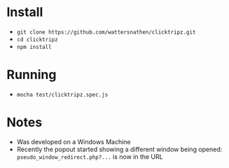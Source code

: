 # Install

* `git clone https://github.com/wattersnathen/clicktripz.git`
* `cd clicktripz`
* `npm install`

# Running
* `mocha test/clicktripz.spec.js`

# Notes
* Was developed on a Windows Machine
* Recently the popout started showing a different window being opened: `pseudo_window_redirect.php?...` is now in the URL